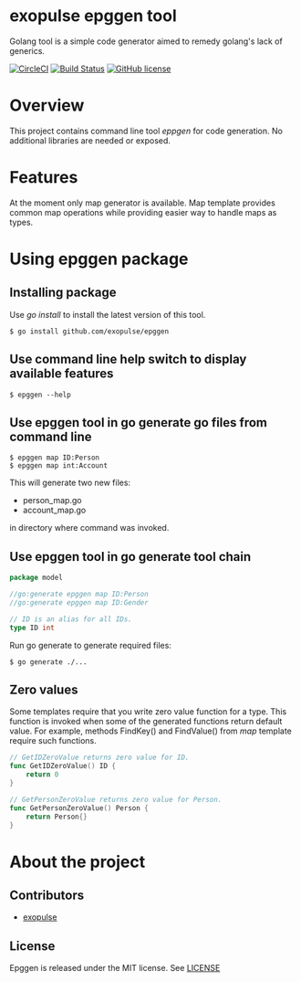 # exopulse epggen tool
Golang tool is a simple code generator aimed to remedy golang's lack of generics.

[![CircleCI](https://circleci.com/gh/exopulse/epggen.svg?style=svg)](https://circleci.com/gh/exopulse/epggen)
[![Build Status](https://travis-ci.org/exopulse/epggen.svg?branch=master)](https://travis-ci.org/exopulse/epggen)
[![GitHub license](https://img.shields.io/github/license/exopulse/epggen.svg)](https://github.com/exopulse/epggen/blob/master/LICENSE)

# Overview

This project contains command line tool _eppgen_ for code generation. No additional libraries are needed or exposed.

# Features

At the moment only map generator is available. Map template provides common map operations while providing easier way to handle maps as types.

# Using epggen package

## Installing package

Use _go install_ to install the latest version of this tool.

    $ go install github.com/exopulse/epggen
    
## Use command line help switch to display available features

    $ epggen --help

## Use epggen tool in go generate go files from command line

    $ epggen map ID:Person
    $ epggen map int:Account

This will generate two new files:
- person_map.go
- account_map.go
    
in directory where command was invoked.
     
## Use epggen tool in go generate tool chain

```go
package model

//go:generate epggen map ID:Person
//go:generate epggen map ID:Gender

// ID is an alias for all IDs.
type ID int
```

Run go generate to generate required files:

    $ go generate ./...

## Zero values

Some templates require that you write zero value function for a type. This function is invoked when some of the generated functions return default value.
For example, methods FindKey() and FindValue() from _map_ template require such functions. 

```go
// GetIDZeroValue returns zero value for ID.
func GetIDZeroValue() ID {
	return 0
}

// GetPersonZeroValue returns zero value for Person.
func GetPersonZeroValue() Person {
	return Person{}
}
```
     
# About the project

## Contributors

* [exopulse](https://github.com/exopulse)

## License

Epggen is released under the MIT license. See
[LICENSE](https://github.com/exopulse/epggen/blob/master/LICENSE)
